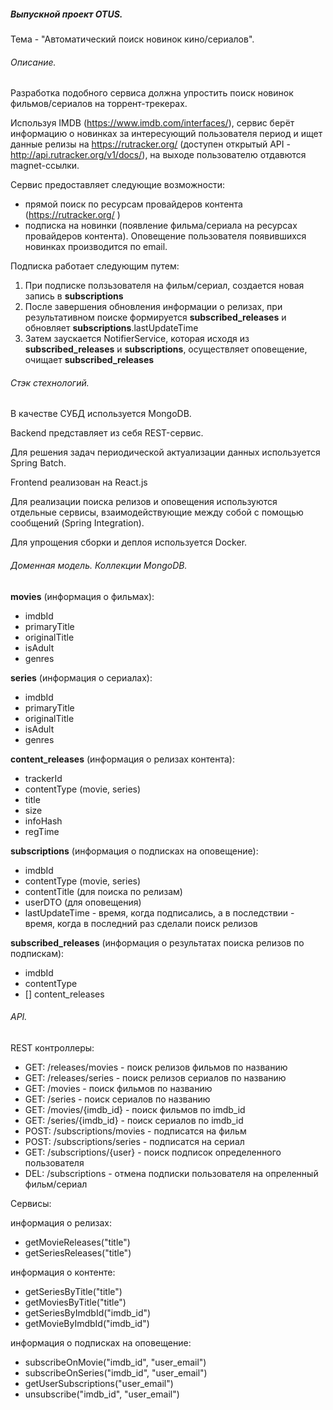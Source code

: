 ##### Выпускной проект OTUS.

Тема - "Автоматический поиск новинок кино/сериалов".

###### Описание.

Разработка подобного сервиса должна упростить поиск новинок фильмов/сериалов на торрент-трекерах. 

Используя IMDB (https://www.imdb.com/interfaces/), сервис берёт информацию о новинках за интересующий пользователя период и ищет данные релизы на https://rutracker.org/  (доступен открытый API - http://api.rutracker.org/v1/docs/), на выходе пользователю отдавются magnet-ссылки.

Сервис предоставляет следующие возможности:

- прямой поиск по ресурсам провайдеров контента (https://rutracker.org/ )
- подписка на новинки (появление фильма/сериала на ресурсах провайдеров контента). Оповещение пользователя появившихся новинках производится по email.

Подписка работает следующим путем:

1. При подписке ползьзователя на фильм/сериал, создается новая запись в **subscriptions**
2. После завершения обновления информации о релизах, при результативном поиске формируется **subscribed_releases** и обновляет **subscriptions**.lastUpdateTime
3.  Затем заускается NotifierService, которая исходя из **subscribed_releases** и **subscriptions**, осуществляет оповещение, очищает **subscribed_releases**

###### Стэк стехнологий.

В качестве СУБД используется MongoDB.

Backend представляет из себя REST-сервис.

Для решения задач периодической актуализации данных используется Spring Batch.

Frontend  реализован на React.js

Для реализации поиска релизов и оповещения используются отдельные сервисы, взаимодействующие между собой с помощью сообщений (Spring Integration).

Для упрощения сборки и деплоя используется Docker.

###### Доменная модель. Коллекции MongoDB.

**movies** (информация о фильмах):

- imdbId
- primaryTitle
- originalTitle
- isAdult
- genres

**series** (информация о сериалах):

- imdbId
- primaryTitle
- originalTitle
- isAdult
- genres

**content_releases** (информация о релизах контента):

- trackerId
- contentType (movie, series)
- title
- size
- infoHash
- regTime

**subscriptions** (информация о подписках на оповещение):

- imdbId 
- contentType (movie, series)
- contentTitle (для поиска по релизам)
- userDTO (для оповещения)
- lastUpdateTime - время, когда подписались, а в последствии - время, когда в последний раз cделали поиск релизов

**subscribed_releases** (информация о результатах поиска релизов по подпискам):

- imdbId
- contentType
- [] content_releases

###### API.

REST контроллеры:

- GET:  /releases/movies - поиск релизов фильмов по названию
- GET:  /releases/series - поиск релизов сериалов по названию
- GET:  /movies - поиск фильмов по названию
- GET:  /series - поиск сериалов по названию
- GET:  /movies/{imdb_id} - поиск фильмов по imdb_id
- GET:  /series/{imdb_id} - поиск сериалов по imdb_id
- POST:  /subscriptions/movies - подписатся на фильм
- POST:  /subscriptions/series - подписатся на сериал
- GET:  /subscriptions/{user} - поиск подписок определенного пользователя
- DEL:  /subscriptions - отмена подписки пользователя на опреленный фильм/сериал

Сервисы:

информация о релизах:

- getMovieReleases("title")
- getSeriesReleases("title")

информация о контенте:

- getSeriesByTitle("title")
- getMoviesByTitle("title")
- getSeriesByImdbId("imdb_id")
- getMovieByImdbId("imdb_id")

информация о подписках на оповещение:

- subscribeOnMovie("imdb_id", "user_email")
- subscribeOnSeries("imdb_id", "user_email")
- getUserSubscriptions("user_email")
- unsubscribe("imdb_id", "user_email")